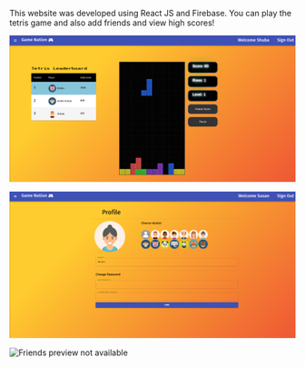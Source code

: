 This website was developed using React JS and Firebase. You can play the tetris game and also add friends and view high scores!

![Tetris preview not available](https://github.com/snehask7/Game-Website/blob/master/TetrisPreview.png?raw=true)

![profile preview not available](https://github.com/snehask7/Game-Website/blob/master/ProfilePreview.png?raw=true)

![Friends preview not available](https://github.com/snehask7/Game-Website/blob/master/FriendsPreview.png?raw=true)
